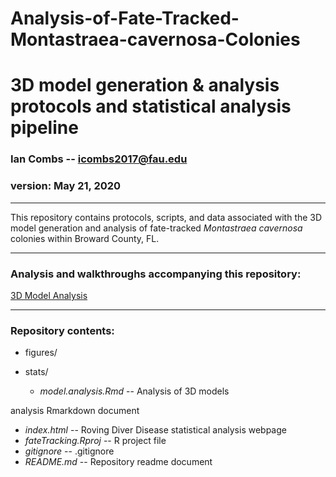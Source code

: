 # Analysis-of-Fate-Tracked-Montastraea-cavernosa-Colonies
 3D model generation & analysis protocols and statistical analysis pipeline
==========================================


### Ian Combs -- <icombs2017@fau.edu>
### version: May 21, 2020

------------------------------------------------------------------------
This repository contains protocols, scripts, and data associated with the 3D model generation and analysis of fate-tracked *Montastraea cavernosa* colonies within Broward County, FL.

------------------------------------------------------------------------
### Analysis and walkthroughs accompanying this repository:
[3D Model Analysis](https://icombs2017.github.io/analysisOf3dModels/3D%20Modeling/code/)

------------------------------------------------------------------------

### Repository contents: 

- figures/

- stats/ 
  - *model.analysis.Rmd* -- Analysis of 3D models

analysis Rmarkdown document
  - *index.html* -- Roving Diver Disease statistical analysis webpage
  - *fateTracking.Rproj* -- R project file
  - *gitignore* -- .gitignore
  - *README.md* -- Repository readme document

